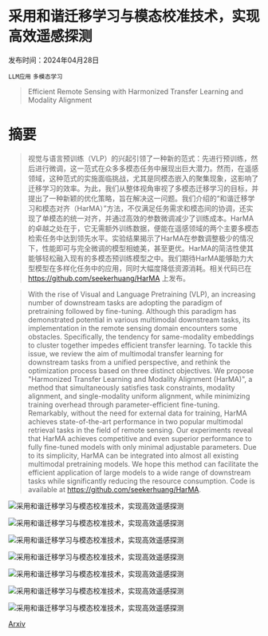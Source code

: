 # 采用和谐迁移学习与模态校准技术，实现高效遥感探测

发布时间：2024年04月28日

`LLM应用` `多模态学习`

> Efficient Remote Sensing with Harmonized Transfer Learning and Modality Alignment

# 摘要

> 视觉与语言预训练（VLP）的兴起引领了一种新的范式：先进行预训练，然后进行微调，这一范式在众多多模态任务中展现出巨大潜力。然而，在遥感领域，这种范式的实施面临挑战，尤其是同模态嵌入的聚集现象，这影响了迁移学习的效率。为此，我们从整体视角审视了多模态迁移学习的目标，并提出了一种新颖的优化策略，旨在解决这一问题。我们介绍的“和谐迁移学习和模态对齐（HarMA）”方法，不仅满足任务需求和模态间的协调，还实现了单模态的统一对齐，并通过高效的参数微调减少了训练成本。HarMA的卓越之处在于，它无需额外训练数据，便能在遥感领域的两个主要多模态检索任务中达到领先水平。实验结果揭示了HarMA在参数调整极少的情况下，性能即可与完全微调的模型相媲美，甚至更优。HarMA的简洁性使其能够轻松融入现有的多模态预训练模型之中。我们期待HarMA能够助力大型模型在多样化任务中的应用，同时大幅度降低资源消耗。相关代码已在 https://github.com/seekerhuang/HarMA 上发布。

> With the rise of Visual and Language Pretraining (VLP), an increasing number of downstream tasks are adopting the paradigm of pretraining followed by fine-tuning. Although this paradigm has demonstrated potential in various multimodal downstream tasks, its implementation in the remote sensing domain encounters some obstacles. Specifically, the tendency for same-modality embeddings to cluster together impedes efficient transfer learning. To tackle this issue, we review the aim of multimodal transfer learning for downstream tasks from a unified perspective, and rethink the optimization process based on three distinct objectives. We propose "Harmonized Transfer Learning and Modality Alignment (HarMA)", a method that simultaneously satisfies task constraints, modality alignment, and single-modality uniform alignment, while minimizing training overhead through parameter-efficient fine-tuning. Remarkably, without the need for external data for training, HarMA achieves state-of-the-art performance in two popular multimodal retrieval tasks in the field of remote sensing. Our experiments reveal that HarMA achieves competitive and even superior performance to fully fine-tuned models with only minimal adjustable parameters. Due to its simplicity, HarMA can be integrated into almost all existing multimodal pretraining models. We hope this method can facilitate the efficient application of large models to a wide range of downstream tasks while significantly reducing the resource consumption. Code is available at https://github.com/seekerhuang/HarMA.

![采用和谐迁移学习与模态校准技术，实现高效遥感探测](../../..//opt/data/Projects/HuggingArxiv/paper_images/2404.18253/x1.png)

![采用和谐迁移学习与模态校准技术，实现高效遥感探测](../../..//opt/data/Projects/HuggingArxiv/paper_images/2404.18253/x2.png)

![采用和谐迁移学习与模态校准技术，实现高效遥感探测](../../..//opt/data/Projects/HuggingArxiv/paper_images/2404.18253/x3.png)

![采用和谐迁移学习与模态校准技术，实现高效遥感探测](../../..//opt/data/Projects/HuggingArxiv/paper_images/2404.18253/x4.png)

![采用和谐迁移学习与模态校准技术，实现高效遥感探测](../../..//opt/data/Projects/HuggingArxiv/paper_images/2404.18253/x5.png)

![采用和谐迁移学习与模态校准技术，实现高效遥感探测](../../..//opt/data/Projects/HuggingArxiv/paper_images/2404.18253/x6.png)

![采用和谐迁移学习与模态校准技术，实现高效遥感探测](../../..//opt/data/Projects/HuggingArxiv/paper_images/2404.18253/x7.png)

[Arxiv](https://arxiv.org/abs/2404.18253)